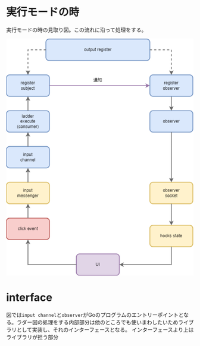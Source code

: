 # 実行モードの時

実行モードの時の見取り図。この流れに沿って処理をする。

![実行モードの時](./img/execute-mode.png)

# interface

図では`input channel`と`observer`がGoのプログラムのエントリーポイントとなる。ラダー図の処理をする内部部分は他のところでも使いまわしたいためライブラリとして実装し、それのインターフェースとなる。
インターフェースより上はライブラリが担う部分